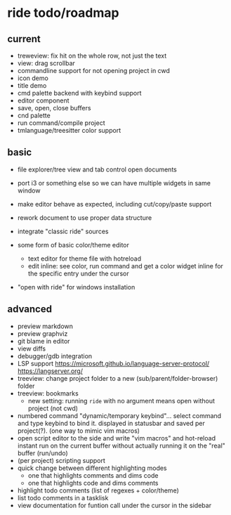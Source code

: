 # ride todo/roadmap

## current

* treweview: fix hit on the whole row, not just the text
* view: drag scrollbar
* commandline support for not opening project in cwd
* icon demo
* title demo
* cmd palette backend with keybind support
* editor component
* save, open, close buffers
* cnd palette
* run command/compile project
* tmlanguage/treesitter color support

## basic
* file explorer/tree view and tab control open documents
* port i3 or something else so we can have multiple widgets in same window

* make editor behave as expected, including cut/copy/paste support
* rework document to use proper data structure
* integrate "classic ride" sources
* some form of basic color/theme editor
  - text editor for theme file with hotreload
  - edit inline: see color, run command and get a color widget inline for the specific entry under the cursor
* "open with ride" for windows installation

## advanced
* preview markdown
* preview graphviz
* git blame in editor
* view diffs
* debugger/gdb integration
* LSP support https://microsoft.github.io/language-server-protocol/ https://langserver.org/
* treeview: change project folder to a new (sub/parent/folder-browser) folder
* treeview: bookmarks
  - new setting: running `ride` with no argument means open without project (not cwd)
* numbered command "dynamic/temporary keybind"... select command and type keybind to bind it. displayed in statusbar and saved per project(?). (one way to mimic vim macros)
* open script editor to the side and write "vim macros" and hot-reload instant run on the current buffer without actually running it on the "real" buffer (run/undo)
* (per project) scripting support
* quick change between different highlighting modes
  - one that highlights comments and dims code
  - one that highlights code and dims comments
* highlight todo comments (list of regexes + color/theme)
* list todo comments in a tasklisk
* view documentation for funtion call under the cursor in the sidebar
